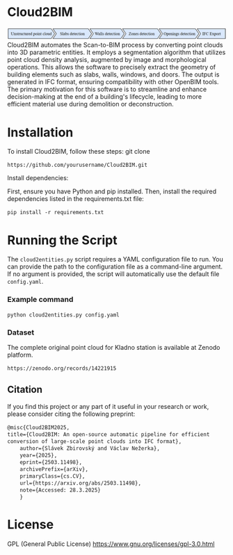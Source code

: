# Cloud2BIM 
![Workflow](title.png)
Cloud2BIM automates the Scan-to-BIM process by converting point clouds into 3D parametric entities.  It employs a segmentation algorithm that utilizes point cloud density analysis, augmented by image and morphological operations. This allows the software to precisely extract the geometry of building elements such as slabs, walls, windows, and doors. The output is generated in IFC format, ensuring compatibility with other OpenBIM tools. The primary motivation for this software is to streamline and enhance decision-making at the end of a building's lifecycle, leading to more efficient material use during demolition or deconstruction.
# Installation
To install Cloud2BIM, follow these steps:
git clone 
```
https://github.com/yourusername/Cloud2BIM.git
```

Install dependencies:

First, ensure you have Python and pip installed.
Then, install the required dependencies listed in the requirements.txt file:
```
pip install -r requirements.txt
```
# Running the Script
The `cloud2entities.py` script requires a YAML configuration file to run. You can provide the path to the 
configuration file as a command-line argument. If no argument is provided, the script will 
automatically use the default file `config.yaml`.

### Example command
```
python cloud2entities.py config.yaml
```
### Dataset
The complete original point cloud for Kladno station is available at Zenodo platform.
```
https://zenodo.org/records/14221915
```
## Citation

If you find this project or any part of it useful in your research or work, please consider citing the following preprint:
```
@misc{Cloud2BIM2025, 
title={Cloud2BIM: An open-source automatic pipeline for efficient conversion of large-scale point clouds into IFC format}, 
    author={Slávek Zbirovský and Václav Nežerka}, 
    year={2025}, 
    eprint={2503.11498}, 
    archivePrefix={arXiv}, 
    primaryClass={cs.CV}, 
    url={https://arxiv.org/abs/2503.11498}, 
    note={Accessed: 28.3.2025} 
    }
```
# License
GPL (General Public License)
https://www.gnu.org/licenses/gpl-3.0.html

